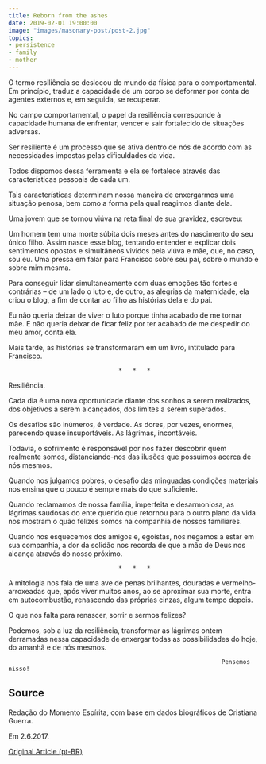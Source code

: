 ```yaml
---
title: Reborn from the ashes
date: 2019-02-01 19:00:00
image: "images/masonary-post/post-2.jpg"
topics: 
- persistence
- family
- mother
---
```


O termo resiliência se deslocou do mundo da física para o comportamental. Em
princípio, traduz a capacidade de um corpo se deformar por conta de agentes
externos e, em seguida, se recuperar.

No campo comportamental, o papel da resiliência corresponde à capacidade humana
de enfrentar, vencer e sair fortalecido de situações adversas.

Ser resiliente é um processo que se ativa dentro de nós de acordo com as
necessidades impostas pelas dificuldades da vida.

Todos dispomos dessa ferramenta e ela se fortalece através das características
pessoais de cada um.

Tais características determinam nossa maneira de enxergarmos uma situação
penosa, bem como a forma pela qual reagimos diante dela.

Uma jovem que se tornou viúva na reta final de sua gravidez, escreveu:

Um homem tem uma morte súbita dois meses antes do nascimento do seu único
filho. Assim nasce esse blog, tentando entender e explicar dois sentimentos
opostos e simultâneos vividos pela viúva e mãe, que, no caso, sou eu. Uma
pressa em falar para Francisco sobre seu pai, sobre o mundo e sobre mim mesma.

Para conseguir lidar simultaneamente com duas emoções tão fortes e contrárias –
de um lado o luto e, de outro, as alegrias da maternidade, ela criou o blog, a
fim de contar ao filho as histórias dela e do pai.

Eu não queria deixar de viver o luto porque tinha acabado de me tornar mãe. E
não queria deixar de ficar feliz por ter acabado de me despedir do meu amor,
conta ela.

Mais tarde, as histórias se transformaram em um livro, intitulado para
Francisco.

                                   *   *   *

Resiliência.

Cada dia é uma nova oportunidade diante dos sonhos a serem realizados, dos
objetivos a serem alcançados, dos limites a serem superados.

Os desafios são inúmeros, é verdade. As dores, por vezes, enormes, parecendo
quase insuportáveis. As lágrimas, incontáveis.

Todavia, o sofrimento é responsável por nos fazer descobrir quem realmente
somos, distanciando-nos das ilusões que possuímos acerca de nós mesmos.

Quando nos julgamos pobres, o desafio das minguadas condições materiais nos
ensina que o pouco é sempre mais do que suficiente.

Quando reclamamos de nossa família, imperfeita e desarmoniosa, as lágrimas
saudosas do ente querido que retornou para o outro plano da vida nos mostram o
quão felizes somos na companhia de nossos familiares.

Quando nos esquecemos dos amigos e, egoístas, nos negamos a estar em sua
companhia, a dor da solidão nos recorda de que a mão de Deus nos alcança
através do nosso próximo.

                                   *   *   *

A mitologia nos fala de uma ave de penas brilhantes, douradas e
vermelho-arroxeadas que, após viver muitos anos, ao se aproximar sua morte,
entra em autocombustão, renascendo das próprias cinzas, algum tempo depois.

O que nos falta para renascer, sorrir e sermos felizes?

Podemos, sob a luz da resiliência, transformar as lágrimas ontem derramadas
nessa capacidade de enxergar todas as possibilidades do hoje, do amanhã e de
nós mesmos.

                                                                Pensemos nisso!

## Source
Redação do Momento Espírita, com base
em dados biográficos de Cristiana Guerra.

Em 2.6.2017.

[Original Article (pt-BR)](http://momento.com.br/pt/ler_texto.php?id=5120)
